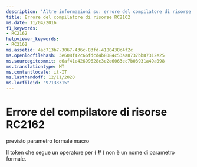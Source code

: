 ```yaml
---
description: 'Altre informazioni su: errore del compilatore di risorse risorse RC2162'
title: Errore del compilatore di risorse RC2162
ms.date: 11/04/2016
f1_keywords:
- RC2162
helpviewer_keywords:
- RC2162
ms.assetid: 4ac713b7-3067-436c-83fd-4180438c4f2c
ms.openlocfilehash: 3e608f42c66fdcd4b8084c53aa8737bb87312e25
ms.sourcegitcommit: d6af41e42699628c3e2e6063ec7b03931a49a098
ms.translationtype: MT
ms.contentlocale: it-IT
ms.lasthandoff: 12/11/2020
ms.locfileid: "97133315"
---
```

# <a name="resource-compiler-error-rc2162"></a>Errore del compilatore di risorse RC2162

previsto parametro formale macro

Il token che segue un operatore per ( **#** ) non è un nome di parametro formale.
